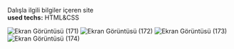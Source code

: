 Dalışla ilgili bilgiler içeren site
<br>
<b>used techs:</b> HTML&CSS

![Ekran Görüntüsü (171)](https://github.com/user-attachments/assets/dc2ac577-a99c-4d65-a7db-c94f8eca95b7)
![Ekran Görüntüsü (172)](https://github.com/user-attachments/assets/e610c970-2af2-498b-92a6-67368c4f2307)
![Ekran Görüntüsü (173)](https://github.com/user-attachments/assets/45c92ddf-9c71-416c-8956-1668bf16a176)
![Ekran Görüntüsü (174)](https://github.com/user-attachments/assets/70a7a135-c930-4f4a-a121-7585e9685f93)

